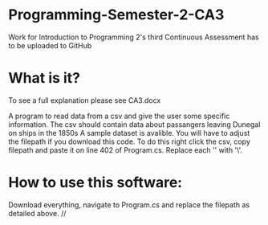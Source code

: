# Programming-Semester-2-CA3
Work for Introduction to Programming 2's third Continuous Assessment has to be uploaded to GitHub 


# What is it? 
To see a full explanation please see CA3.docx 

A program to read data from a csv and give the user some specific information. 
  The csv should contain data about passangers leaving Dunegal on ships in the 1850s
  A sample dataset is avalible. You will have to adjust the filepath if you download this code. To do this right click the csv, copy filepath and paste it on line 402 of Program.cs. Replace each '\' with '\\'.

# How to use this software:
Download everything, navigate to Program.cs and replace the filepath as detailed above. 
  //
